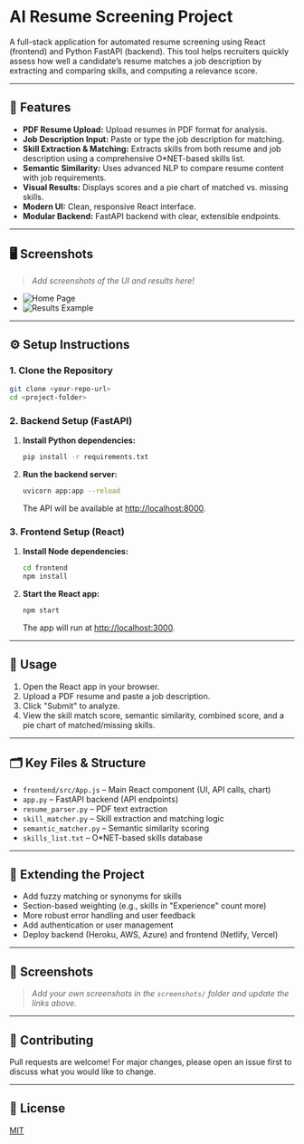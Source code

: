 # AI Resume Screening Project

A full-stack application for automated resume screening using React (frontend) and Python FastAPI (backend). This tool helps recruiters quickly assess how well a candidate’s resume matches a job description by extracting and comparing skills, and computing a relevance score.

---

## 🚀 Features
- **PDF Resume Upload:** Upload resumes in PDF format for analysis.
- **Job Description Input:** Paste or type the job description for matching.
- **Skill Extraction & Matching:** Extracts skills from both resume and job description using a comprehensive O*NET-based skills list.
- **Semantic Similarity:** Uses advanced NLP to compare resume content with job requirements.
- **Visual Results:** Displays scores and a pie chart of matched vs. missing skills.
- **Modern UI:** Clean, responsive React interface.
- **Modular Backend:** FastAPI backend with clear, extensible endpoints.

---

## 🖥️ Screenshots

> _Add screenshots of the UI and results here!_

- ![Home Page](screenshots/home.png)
- ![Results Example](screenshots/results.png)

---

## ⚙️ Setup Instructions

### 1. Clone the Repository
```sh
git clone <your-repo-url>
cd <project-folder>
```

### 2. Backend Setup (FastAPI)
1. **Install Python dependencies:**
   ```sh
   pip install -r requirements.txt
   ```
2. **Run the backend server:**
   ```sh
   uvicorn app:app --reload
   ```
   The API will be available at [http://localhost:8000](http://localhost:8000).

### 3. Frontend Setup (React)
1. **Install Node dependencies:**
   ```sh
   cd frontend
   npm install
   ```
2. **Start the React app:**
   ```sh
   npm start
   ```
   The app will run at [http://localhost:3000](http://localhost:3000).

---

## 📝 Usage
1. Open the React app in your browser.
2. Upload a PDF resume and paste a job description.
3. Click "Submit" to analyze.
4. View the skill match score, semantic similarity, combined score, and a pie chart of matched/missing skills.

---

## 🗂️ Key Files & Structure
- `frontend/src/App.js` – Main React component (UI, API calls, chart)
- `app.py` – FastAPI backend (API endpoints)
- `resume_parser.py` – PDF text extraction
- `skill_matcher.py` – Skill extraction and matching logic
- `semantic_matcher.py` – Semantic similarity scoring
- `skills_list.txt` – O*NET-based skills database

---

## 🌟 Extending the Project
- Add fuzzy matching or synonyms for skills
- Section-based weighting (e.g., skills in "Experience" count more)
- More robust error handling and user feedback
- Add authentication or user management
- Deploy backend (Heroku, AWS, Azure) and frontend (Netlify, Vercel)

---

## 📸 Screenshots
> _Add your own screenshots in the `screenshots/` folder and update the links above._

---

## 🤝 Contributing
Pull requests are welcome! For major changes, please open an issue first to discuss what you would like to change.

---

## 📄 License
[MIT](LICENSE) 